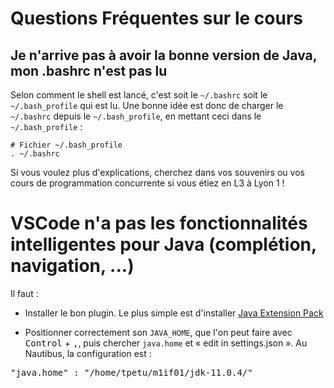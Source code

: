 # Questions Fréquentes sur le cours

## Je n'arrive pas à avoir la bonne version de Java, mon .bashrc n'est pas lu

Selon comment le shell est lancé, c'est soit le `~/.bashrc` soit le `~/.bash_profile` qui est lu. Une bonne idée est donc de charger le `~/.bashrc` depuis le `~/.bash_profile`, en mettant ceci dans le `~/.bash_profile` :

```
# Fichier ~/.bash_profile
. ~/.bashrc
```

Si vous voulez plus d'explications, cherchez dans vos souvenirs ou vos cours de programmation concurrente si vous étiez en L3 à Lyon 1 !

# VSCode n'a pas les fonctionnalités intelligentes pour Java (complétion, navigation, ...)

Il faut :

* Installer le bon plugin. Le plus simple est d'installer [Java Extension Pack](https://marketplace.visualstudio.com/items?itemName=vscjava.vscode-java-pack)

* Positionner correctement son `JAVA_HOME`, que l'on peut faire avec <kbd>Control</kbd> + <kbd>,</kbd>, puis chercher `java.home` et « edit in settings.json ». Au Nautibus, la configuration est :
<pre>
"java.home" : "/home/tpetu/m1if01/jdk-11.0.4/"
</pre>
